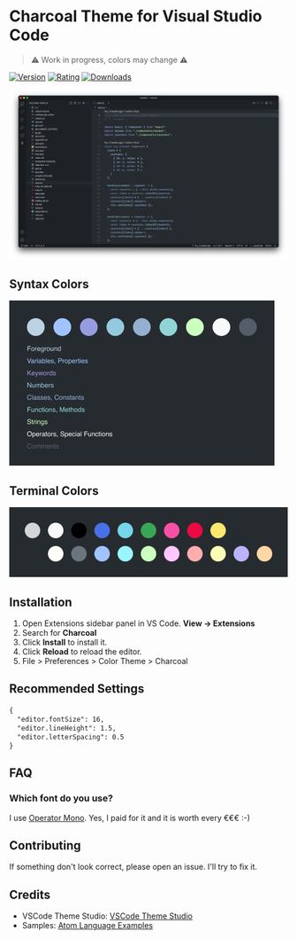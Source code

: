 # Charcoal Theme for Visual Studio Code

> ⚠️ Work in progress, colors may change ⚠️

[![Version](https://vsmarketplacebadge.apphb.com/version/tobiasalthoff.charcoal.svg)](https://marketplace.visualstudio.com/items?itemName=tobiasalthoff.charcoal)
[![Rating](https://vsmarketplacebadge.apphb.com/rating/tobiasalthoff.charcoal.svg)](https://marketplace.visualstudio.com/items?itemName=tobiasalthoff.charcoal)
[![Downloads](https://vsmarketplacebadge.apphb.com/downloads/tobiasalthoff.charcoal.svg)](https://marketplace.visualstudio.com/items?itemName=tobiasalthoff.charcoal)

![Preview](https://raw.githubusercontent.com/tobiasalthoff/vscode-charcoal-theme/main/images/screenshot.png)

## Syntax Colors

![Syntax Colors Preview](https://raw.githubusercontent.com/tobiasalthoff/vscode-charcoal-theme/main/images/syntax.png)

## Terminal Colors

![Terminal Colors Preview](https://raw.githubusercontent.com/tobiasalthoff/vscode-charcoal-theme/main/images/terminal.png)

## Installation

1. Open Extensions sidebar panel in VS Code. **View → Extensions**
2. Search for **Charcoal**
3. Click **Install** to install it.
4. Click **Reload** to reload the editor.
5. File > Preferences > Color Theme > Charcoal

## Recommended Settings

```
{
  "editor.fontSize": 16,
  "editor.lineHeight": 1.5,
  "editor.letterSpacing": 0.5
}
```

## FAQ

### Which font do you use?

I use [Operator Mono](https://www.typography.com/fonts/operator/overview). Yes, I paid for it and it is worth every €€€ :-)

## Contributing

If something don't look correct, please open an issue. I'll try to fix it.

## Credits

- VSCode Theme Studio: [VSCode Theme Studio](https://themes.vscode.one/)
- Samples: [Atom Language Examples](https://github.com/atom/language-examples)